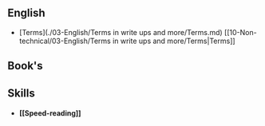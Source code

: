 ## English
- [Terms](./03-English/Terms in write ups and more/Terms.md)   [[10-Non-technical/03-English/Terms in write ups and more/Terms|Terms]]

## Book's


## Skills
 - #### [[Speed-​​reading]]
